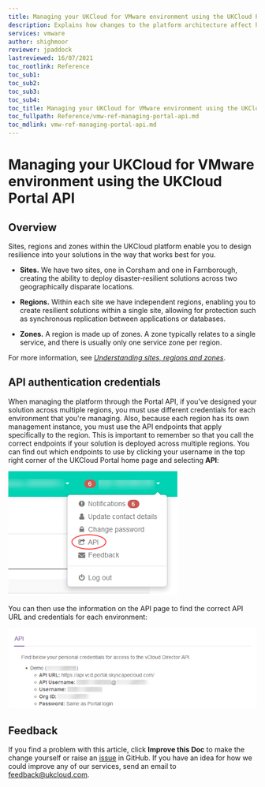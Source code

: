 ```yaml
---
title: Managing your UKCloud for VMware environment using the UKCloud Portal API
description: Explains how changes to the platform architecture affect how you use the Portal API when working with solutions that span multiple regions
services: vmware
author: shighmoor
reviewer: jpaddock
lastreviewed: 16/07/2021
toc_rootlink: Reference
toc_sub1: 
toc_sub2:
toc_sub3:
toc_sub4:
toc_title: Managing your UKCloud for VMware environment using the UKCloud Portal API
toc_fullpath: Reference/vmw-ref-managing-portal-api.md
toc_mdlink: vmw-ref-managing-portal-api.md
---
```


# Managing your UKCloud for VMware environment using the UKCloud Portal API

## Overview

Sites, regions and zones within the UKCloud platform enable you to design resilience into your solutions in the way that works best for you.

- **Sites.** We have two sites, one in Corsham and one in Farnborough, creating the ability to deploy disaster‑resilient solutions across two geographically disparate locations.

- **Regions.** Within each site we have independent regions, enabling you to create resilient solutions within a single site, allowing for protection such as synchronous replication between applications or databases.

- **Zones.** A region is made up of zones. A zone typically relates to a single service, and there is usually only one service zone per region.

For more information, see [*Understanding sites, regions and zones*](../other/other-ref-sites-regions-zones.md).

## API authentication credentials 

When managing the platform through the Portal API, if you've designed your solution across multiple regions, you must use different credentials for each environment that you're managing. Also, because each region has its own management instance, you must use the API endpoints that apply specifically to the region. This is important to remember so that you call the correct endpoints if your solution is deployed across multiple regions. You can find out which endpoints to use by clicking your username in the top right corner of the UKCloud Portal home page and selecting **API**:

![Link to API credentials in the Portal](images/vmw-portal-mnu-api.png)

You can then use the information on the API page to find the correct API URL and credentials for each environment:

![Example API credentials](images/vmw-portal-api-details.png)

## Feedback

If you find a problem with this article, click **Improve this Doc** to make the change yourself or raise an [issue](https://github.com/UKCloud/documentation/issues) in GitHub. If you have an idea for how we could improve any of our services, send an email to <feedback@ukcloud.com>.
